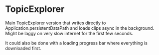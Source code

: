 # TopicExplorer

Main TopicExplorer version that writes directly to Application.persistentDataPath and loads clips async in the background.
Might be laggy on very slow internet for the first few seconds.

It could also be done with a loading progress bar where everything is downloaded first.
